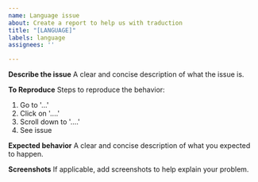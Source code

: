 ```yaml
---
name: Language issue
about: Create a report to help us with traduction
title: "[LANGUAGE]"
labels: language
assignees: ''

---
```


**Describe the issue**
A clear and concise description of what the issue is.

**To Reproduce**
Steps to reproduce the behavior:
1. Go to '...'
2. Click on '....'
3. Scroll down to '....'
4. See issue

**Expected behavior**
A clear and concise description of what you expected to happen.

**Screenshots**
If applicable, add screenshots to help explain your problem.
